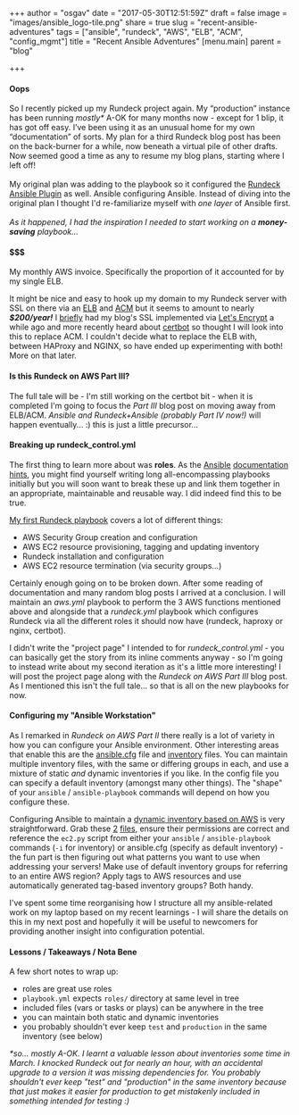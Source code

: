 +++
author = "osgav"
date = "2017-05-30T12:51:59Z"
draft = false
image = "images/ansible_logo-tile.png"
share = true
slug = "recent-ansible-adventures"
tags = ["ansible", "rundeck", "AWS", "ELB", "ACM", "config_mgmt"]
title = "Recent Ansible Adventures"
[menu.main]
parent = "blog"

+++

#### Oops

So I recently picked up my Rundeck project again. My “production” instance has been running *mostly\** A-OK for many months now - except for 1 blip, it has got off easy. I’ve been using it as an unusual home for my own “documentation” of sorts. My plan for a third Rundeck blog post has been on the back-burner for a while, now beneath a virtual pile of other drafts. Now seemed good a time as any to resume my blog plans, starting where I left off!
<br /><br />
My original plan was adding to the playbook so it configured the [Rundeck Ansible Plugin](https://github.com/Batix/rundeck-ansible-plugin) as well. Ansible configuring Ansible. Instead of diving into the original plan I thought I'd re-familiarize myself with *one layer* of Ansible first.
<br /><br />
*As it happened, I had the inspiration I needed to start working on a* ***money-saving*** *playbook...*

<!--more-->

#### $$$

My monthly AWS invoice. Specifically the proportion of it accounted for by my single ELB.

It might be nice and easy to hook up my domain to my Rundeck server with SSL on there via an [ELB](https://aws.amazon.com/elasticloadbalancing/) and [ACM](https://aws.amazon.com/certificate-manager/) but it seems to amount to nearly ***$200/year!*** I [briefly](/post/hugo-to-aws-to-https.html) had my blog's SSL implemented via [Let's Encrypt](https://letsencrypt.org/) a while ago and more recently heard about [certbot](https://certbot.eff.org/) so thought I will look into this to replace ACM. I couldn't decide what to replace the ELB with, between HAProxy and NGINX, so have ended up experimenting with both! More on that later.

#### Is this Rundeck on AWS Part III?

The full tale will be - I'm still working on the certbot bit - when it is completed I'm going to focus the *Part III* blog post on moving away from ELB/ACM. *Ansible and Rundeck+Ansible (probably Part IV now!)* will happen eventually... :) this is just a little precursor... 

#### Breaking up rundeck_control.yml

The first thing to learn more about was **roles**. As the [Ansible](https://docs.ansible.com/ansible/playbooks_intro.html) [documentation](https://docs.ansible.com/ansible/playbooks_roles.html) [hints](https://docs.ansible.com/ansible/playbooks_best_practices.html), you might find yourself writing long all-encompassing playbooks initially but you will soon want to break these up and link them together in an appropriate, maintainable and reusable way. I did indeed find this to be true.

[My first Rundeck playbook](https://github.com/osgav/rundeck/blob/master/rundeck_control.yml) covers a lot of different things:

- AWS Security Group creation and configuration
- AWS EC2 resource provisioning, tagging and updating inventory
- Rundeck installation and configuration
- AWS EC2 resource termination (via security groups...)

Certainly enough going on to be broken down. After some reading of documentation and many random blog posts I arrived at a conclusion. I will maintain an *aws.yml* playbook to perform the 3 AWS functions mentioned above and alongside that a *rundeck.yml* playbook which configures Rundeck via all the different roles it should now have (rundeck, haproxy or nginx, certbot). 

I didn't write the "project page" I intended to for *rundeck_control.yml* - you can basically get the story from its inline comments anyway - so I'm going to instead write about my second iteration as it's a little more interesting! I will post the project page along with the *Rundeck on AWS Part III* blog post. As I mentioned this isn't the full tale... so that is all on the new playbooks for now.

#### Configuring my "Ansible Workstation"

As I remarked in *Rundeck on AWS Part II* there really is a lot of variety in how you can configure your Ansible environment. Other interesting areas that enable this are the [ansible.cfg](https://docs.ansible.com/ansible/intro_configuration.html) file and [inventory](https://docs.ansible.com/ansible/intro_inventory.html) files. You can maintain multiple inventory files, with the same or differing groups in each, and use a mixture of static *and* dynamic inventories if you like. In the config file you can specify a default inventory (amongst many other things). The "shape" of your `ansible` / `ansible-playbook` commands will depend on how you configure these.

Configuring Ansible to maintain a [dynamic inventory based on AWS](https://docs.ansible.com/ansible/intro_dynamic_inventory.html#example-aws-ec2-external-inventory-script) is very straightforward. Grab these [2](https://raw.githubusercontent.com/ansible/ansible/devel/contrib/inventory/ec2.py) [files](https://raw.githubusercontent.com/ansible/ansible/devel/contrib/inventory/ec2.ini), ensure their permissions are correct and reference the `ec2.py` script from either your `ansible` / `ansible-playbook` commands (`-i` for inventory) or ansible.cfg (specify as default inventory) - the fun part is then figuring out what patterns you want to use when addressing your servers! Make use of default inventory groups for referring to an entire AWS region? Apply tags to AWS resources and use automatically generated tag-based inventory groups? Both handy.

I've spent some time reorganising how I structure all my ansible-related work on my laptop based on my recent learnings - I will share the details on this in my next post and hopefully it will be useful to newcomers for providing another insight into configuration potential.

#### Lessons / Takeaways / Nota Bene

A few short notes to wrap up:

- roles are great use roles
- `playbook.yml` expects `roles/` directory at same level in tree
- included files (vars or tasks or plays) can be anywhere in the tree
- you can maintain both static and dynamic inventories
- you probably shouldn't ever keep `test` and `production` in the same inventory (see below)

*\*so... mostly A-OK. I learnt a valuable lesson about inventories some time in March. I knocked Rundeck out for nearly an hour, with an accidental upgrade to a version it was missing dependencies for. You probably shouldn't ever keep "test" and "production" in the same inventory because that just makes it easier for production to get mistakenly included in something intended for testing :)*













